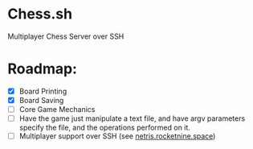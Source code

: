 # Chess.sh
Multiplayer Chess Server over SSH

# Roadmap:
- [x] Board Printing
- [X] Board Saving
- [ ] Core Game Mechanics
- [ ] Have the game just manipulate a text file, and have argv parameters specify the file, and the operations performed on it.
- [ ] Multiplayer support over SSH (see [netris.rocketnine.space](https://code.rocket9labs.com/tslocum/netris))
